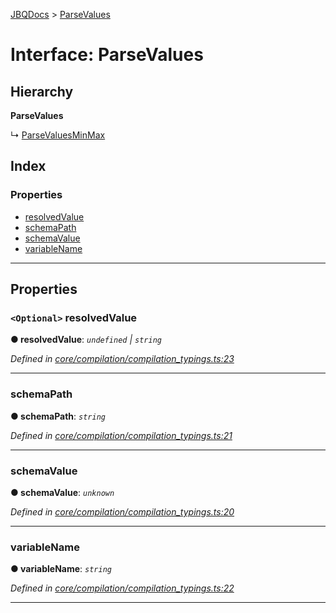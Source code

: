 [JBQDocs](../README.md) > [ParseValues](../interfaces/parsevalues.md)

# Interface: ParseValues

## Hierarchy

**ParseValues**

↳  [ParseValuesMinMax](parsevaluesminmax.md)

## Index

### Properties

* [resolvedValue](parsevalues.md#resolvedvalue)
* [schemaPath](parsevalues.md#schemapath)
* [schemaValue](parsevalues.md#schemavalue)
* [variableName](parsevalues.md#variablename)

---

## Properties

<a id="resolvedvalue"></a>

### `<Optional>` resolvedValue

**● resolvedValue**: *`undefined` \| `string`*

*Defined in [core/compilation/compilation_typings.ts:23](https://github.com/krnik/vjs-validator/blob/557f235/src/core/compilation/compilation_typings.ts#L23)*

___
<a id="schemapath"></a>

###  schemaPath

**● schemaPath**: *`string`*

*Defined in [core/compilation/compilation_typings.ts:21](https://github.com/krnik/vjs-validator/blob/557f235/src/core/compilation/compilation_typings.ts#L21)*

___
<a id="schemavalue"></a>

###  schemaValue

**● schemaValue**: *`unknown`*

*Defined in [core/compilation/compilation_typings.ts:20](https://github.com/krnik/vjs-validator/blob/557f235/src/core/compilation/compilation_typings.ts#L20)*

___
<a id="variablename"></a>

###  variableName

**● variableName**: *`string`*

*Defined in [core/compilation/compilation_typings.ts:22](https://github.com/krnik/vjs-validator/blob/557f235/src/core/compilation/compilation_typings.ts#L22)*

___

